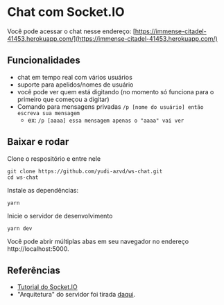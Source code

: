 # Chat com Socket.IO

Você pode acessar o chat nesse endereço: 
[https://immense-citadel-41453.herokuapp.com/](https://immense-citadel-41453.herokuapp.com/)

## Funcionalidades
- chat em tempo real com vários usuários
- suporte para apelidos/nomes de usuário
- você pode ver quem está digitando (no momento só funciona para o primeiro
que começou a digitar)
- Comando para mensagens privadas `/p [nome do usuário] então escreva sua mensagem`
    - ex: `/p [aaaa] essa mensagem apenas o "aaaa" vai ver`

## Baixar e rodar

Clone o respositório e entre nele

```
git clone https://github.com/yudi-azvd/ws-chat.git
cd ws-chat
```

Instale as dependências:

```
yarn
```

Inicie o servidor de desenvolvimento

```
yarn dev
```

Você pode abrir múltiplas abas em seu navegador no endereço
http://localhost:5000.


## Referências
- [Tutorial do Socket.IO](https://socket.io/get-started/chat)
- "Arquitetura" do servidor foi tirada [daqui](https://socket.io/docs/v4/server-application-structure/#each-file-registers-its-own-event-handlers).